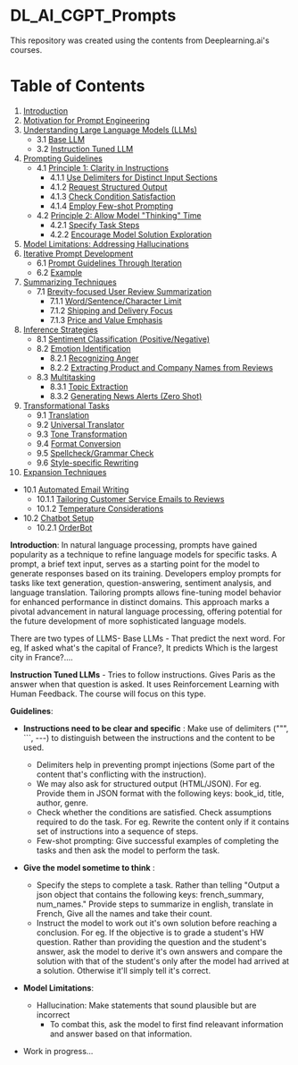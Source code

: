 # DL_AI_CGPT_Prompts

This repository was created using the contents from Deeplearning.ai's courses.

# Table of Contents
1. [Introduction](#introduction)
2. [Motivation for Prompt Engineering](#motivation-for-prompt-engineering)
3. [Understanding Large Language Models (LLMs)](#understanding-large-language-models-llms)
   - 3.1 [Base LLM](#base-llm)
   - 3.2 [Instruction Tuned LLM](#instruction-tuned-llm)
4. [Prompting Guidelines](#prompting-guidelines)
   - 4.1 [Principle 1: Clarity in Instructions](#principle-1-clarity-in-instructions)
      - 4.1.1 [Use Delimiters for Distinct Input Sections](#use-delimiters-for-distinct-input-sections)
      - 4.1.2 [Request Structured Output](#request-structured-output)
      - 4.1.3 [Check Condition Satisfaction](#check-condition-satisfaction)
      - 4.1.4 [Employ Few-shot Prompting](#employ-few-shot-prompting)
   - 4.2 [Principle 2: Allow Model "Thinking" Time](#principle-2-allow-model-thinking-time)
      - 4.2.1 [Specify Task Steps](#specify-task-steps)
      - 4.2.2 [Encourage Model Solution Exploration](#encourage-model-solution-exploration)
5. [Model Limitations: Addressing Hallucinations](#model-limitations-addressing-hallucinations)
6. [Iterative Prompt Development](#iterative-prompt-development)
   - 6.1 [Prompt Guidelines Through Iteration](#prompt-guidelines-through-iteration)
   - 6.2 [Example](#example)
7. [Summarizing Techniques](#summarizing-techniques)
   - 7.1 [Brevity-focused User Review Summarization](#brevity-focused-user-review-summarization)
      - 7.1.1 [Word/Sentence/Character Limit](#word-sentence-character-limit)
      - 7.1.2 [Shipping and Delivery Focus](#shipping-and-delivery-focus)
      - 7.1.3 [Price and Value Emphasis](#price-and-value-emphasis)
8. [Inference Strategies](#inference-strategies)
   - 8.1 [Sentiment Classification (Positive/Negative)](#sentiment-classification-positive-negative)
   - 8.2 [Emotion Identification](#emotion-identification)
      - 8.2.1 [Recognizing Anger](#recognizing-anger)
      - 8.2.2 [Extracting Product and Company Names from Reviews](#extracting-product-and-company-names-from-reviews)
   - 8.3 [Multitasking](#multitasking)
      - 8.3.1 [Topic Extraction](#topic-extraction)
      - 8.3.2 [Generating News Alerts (Zero Shot)](#generating-news-alerts-zero-shot)
9. [Transformational Tasks](#transformational-tasks)
   - 9.1 [Translation](#translation)
   - 9.2 [Universal Translator](#universal-translator)
   - 9.3 [Tone Transformation](#tone-transformation)
   - 9.4 [Format Conversion](#format-conversion)
   - 9.5 [Spellcheck/Grammar Check](#spellcheck-grammar-check)
   - 9.6 [Style-specific Rewriting](#style-specific-rewriting)
10. [Expansion Techniques](#expansion-techniques)
   - 10.1 [Automated Email Writing](#automated-email-writing)
      - 10.1.1 [Tailoring Customer Service Emails to Reviews](#tailoring-customer-service-emails-to-reviews)
      - 10.1.2 [Temperature Considerations](#temperature-considerations)
   - 10.2 [Chatbot Setup](#chatbot-setup)
      - 10.2.1 [OrderBot](#orderbot)



**Introduction**:
In natural language processing, prompts have gained popularity as a technique to refine language models for specific tasks. A prompt, a brief text input, serves as a starting point for the model to generate responses based on its training. Developers employ prompts for tasks like text generation, question-answering, sentiment analysis, and language translation. Tailoring prompts allows fine-tuning model behavior for enhanced performance in distinct domains. This approach marks a pivotal advancement in natural language processing, offering potential for the future development of more sophisticated language models.

There are two types of LLMS-
Base LLMs - That predict the next word. For eg, If asked what's the capital of France?, It predicts Which is the largest city in France?....

**Instruction Tuned LLMs** - Tries to follow instructions. Gives Paris as the answer when that question is asked. It uses Reinforcement Learning with Human Feedback. The course will focus on this type. 

**Guidelines**:
* **Instructions need to be clear and specific** : Make use of delimiters (""", ```, ---) to distinguish between the instructions and the content to be used.
  * Delimiters help in preventing prompt injections (Some part of the content that's conflicting with the instruction). 
  * We may also ask for structured output (HTML/JSON). For eg. Provide them in JSON format with the following keys: 
book_id, title, author, genre.
  * Check whether the conditions are satisfied. Check assumptions required to do the task. For eg. Rewrite the content only if it contains set of instructions into a sequence of steps.
  * Few-shot prompting: Give successful examples of completing the tasks and then ask the model to perform the task.

* **Give the model sometime to think** :
  * Specify the steps to complete a task. Rather than telling "Output a json object that contains the following keys: french_summary, num_names." Provide steps to summarize in english, translate in French, Give all the names and take their count.
  * Instruct the model to work out it's own solution before reaching a conclusion. For eg. If the objective is to grade a student's HW question. Rather than providing the question and the student's answer, ask the model to derive it's own answers and compare the solution with that of the student's only after the model had arrived at a solution. Otherwise it'll simply tell it's correct.
    
* **Model Limitations**:
  * Hallucination: Make statements that sound plausible but are incorrect
     * To combat this, ask the model to first find releavant information and answer based on that information.

* Work in progress...
